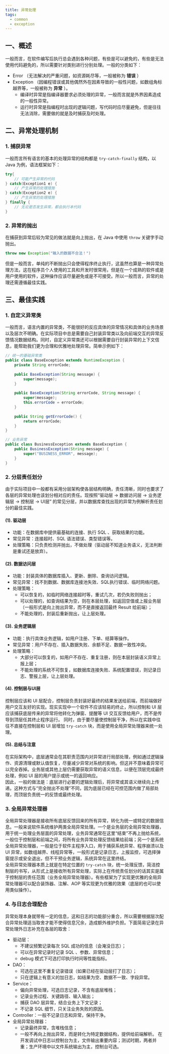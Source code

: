 ```yaml
---
title: 异常处理
tags:
  - common
  - exception
---
```

## 一、概述
一般而言，在软件编写后执行总会遇到各种问题，有些是可以避免的，有些是无法使用代码避免的，所以需要针对类别进行分别处理。一般的分类如下：
- Error （无法解决的严重问题，如资源耗尽等，一般被称为 **错误** ）
- Exception （因编程错误或其他偶然外在因素导致的一般性问题，如数组角标越界等，一般被称为 **异常** ）。
	- 编译时异常是指编译器要求必须处理的异常，一般而言就是外界因素造成的一般性异常。
	- 运行时异常是指编程时出现的逻辑问题，写代码时应尽量避免，但是往往无法消除，需要做的就是及时捕获及时处理。
## 二、异常处理机制
### 1. 捕获异常
一般而言所有语言的基本的处理异常的结构都是 `try-catch-finally` 结构，以 Java 为例，语法框架如下：
```java
try{
	// 可能产生异常的代码
} catch(Exception1 e) {
    // 产生异常的处理措施
} catch(Exception2 e) {
    // 产生异常的处理措施
} finally {
    // 无论是否发生异常，都会执行本代码
}
```
### 2. 异常的抛出
在捕获到异常后较为常见的做法就是向上抛出，在 Java 中使用 `throw` 关键字手动抛出。
```java
throw new Exception("输入的数据不合法！")
```
但是一般而言，单纯的不断抛出只会使得程序终止执行，这虽然也算是一种异常处理方法，这在程序员个人使用的工具和开发时很常用，但是在一个成熟的软件或是用户使用的软件，这种操作应该尽量避免或是不可接受。所以一般而言，异常的处理还需遵循最佳实践。
## 三、最佳实践
### 1. 自定义异常类
一般而言，语言内置的异常类，不能很好的反应具体的异常情况和具体的业务场景以及层次不明确。在实际项目中总是需要自己封装异常类以及向前端交互的异常反馈情况数据结构。同时，自定义异常类还可以根据需要自行封装异常的上下文信息，能帮助我们更为合理和优雅地处理异常。简单示例如下：
```java
// 统一的基础异常类
public class BaseException extends RuntimeException {
    private String errorCode;
	
    public BaseException(String message) {
        super(message);
    }
	
    public BaseException(String errorCode, String message) {
        super(message);
        this.errorCode = errorCode;
    }
	
    public String getErrorCode() {
        return errorCode;
    }
}

// 业务异常
public class BusinessException extends BaseException {
    public BusinessException(String message) {
        super("BUSINESS_ERROR", message);
    }
}
```
### 2. 分层责任划分
由于实际项目中一般都有采用分层架构使各层结构明确，责任清晰，同时也要求了各层的异常处理也该划分相对应的责任。现按照“驱动层 -> 数据访问层 -> 业务逻辑层 -> 控制层 -> UI层” 的常见分层，并以数据库查找出现的异常为例解析责任划分的最佳实践。
#### (1). 驱动层
- 功能：在数据库中提供最基础的连接、执行 SQL 、获取结果的功能。
- 常见异常：连接超时、SQL 语法错误、类型错误等。
- 处理策略：只负责检测并抛出，不做处理（驱动层不知道业务语义，无法判断是重试还是放弃）。
#### (2). 数据访问层
- 功能：封装具体的数据库插入、更新、删除、查询访问逻辑。
- 常见异常：找不到数据、数据库连接池失效、SQL执行错误、临时网络问题。
- 处理策略：
	- 可以恢复的，如临时网络连接超时等，重试几次，若仍失败则抛出；
	- 可以处理的，如查询结果为空，则在本层处理，如返回空值或上报业务层（一般形式是向上抛出异常，而不是直接返回最终 Result 给前端）；
	- 不能处理的，封装后重新抛出，让上层处理。
#### (3). 业务逻辑层
- 功能：执行具体业务逻辑，如用户注册、下单、结算等操作。
- 常见异常：用户不存在、插入数据失败、余额不足、数据一致性冲突。
- 处理策略：
	- 大部分可以恢复的，如用户不存在、重复注册，则在本层封装语义异常上报上层；
	- 不能处理的系统不可恢复，如数据库连接失败、系统配置错误，则记录日志、警报上层，让上层处理。
#### (4). 控制层与UI层
控制层应该和 UI 层配合，控制层负责封装好最终的结果发送给前端，而前端做好用户交互友好的实现。现实实现中一个软件不应该轻易的终止，所以控制和 UI 层应该捕获底层传来的异常将他转化为弹窗、提醒等 UI 交互反馈给用户，而不是传导到顶层任其终止程序运行。  同时，由于要尽量使控制层干净，所以在实践中往往不直接在控制层和 UI 层增加 `try-catch` 块，而是使用全局异常处理器来统一处理。
#### (5). 总结与注意
在实际架构中，底层通常会在其职责范围内对异常进行局部处理，例如通过逻辑操作、资源清理或默认值恢复，尽量减少异常对系统的影响。但这并不意味着异常可以完全吞掉。业务层或其他上层仍需要获取异常的语义信息，以便在顶层完成最终处理，例如 UI 层的用户提示或统一的返回响应。  
因此，一般的做法是：底层进行必要的逻辑处理后，将异常或其语义继续向上传递。这种方式与“完全抛出不处理”不同，因为底层已经在可控范围内做了局部处理，而顶层负责统一的反馈或最终处理。
### 3. 全局异常处理器
全局异常处理器是接收所有底层反馈回来的所有异常，转化为统一或特定的数据信息。一般来说软件系统维护两类全局异常处理。一个是业务层的全局异常处理器，用于统一处理业务层面的异常处理，业务异常通常在这里“结束”不再上抛给系统，一般位于控制层和前端之间，将所有业务异常处理反馈结果给前端；另一个是系统全局异常处理器，一般是位于软件主程序入口，用于捕获系统异常、程序崩溃以及 UI 异常，如数组越界、线程异常等，一般形式是记录日志，上报监控，可选择弹窗提示或安全退出，但不干预业务逻辑，系统异常在这里终结。  
全局异常处理器本质上就是在特定位置的 `try-catch` 块，统一处理反馈，简洁控制层的书写，从形式上是接收所有异常处理，实际上在传统责任划分的话其实是属于控制层的责任范围（业务全局异常处理器）。有些框架为了实现更优雅的全局异常处理器可以配合装饰器、注解、AOP 等实现更为优雅的效果（底层的也可以使用类似操作）。
### 4. 与日志合理配合
异常处理本身就带有一定的信息，这和日志的功能部分重合，所以需要根据层次配合异常处理适当取舍才能不使得信息冗余，造成额外维护负担。下面简易记录在异常处理外日志补充在各层的取舍：
- 驱动层：
	- 不建议频繁记录每次 SQL 成功的信息（会淹没日志）；
	- 可以在异常记录时记录 SQL 、参数、异常信息；
	- debug 模式下可选打印执行时间等性能指标。
- DAO：
	- 可选在这里不重复记录错误（如果已经在驱动层打了日志）；
	- 只在逻辑上有意义的加日志，如结果为空、数据不一致、字段异常。
- Service：
	- 偏向异常处理，可选日志记录，不含有底层堆栈；
	- 记录业务过程、关键路径、输入输出；
	- 捕获 DAO 层异常，结合业务上下文记录；
	- 不记录 SQL 细节，只关注业务失败的原因。
- Controller：一般不记录日志和异常，保持干净。
- 全局异常处理器：
	- 记录最终异常，含堆栈信息；
	- 一般不再向上抛出异常，而是转化为特定数据结构，提供给前端解析。
在开发调试中日志以控制台为主，文件输出重要内容；测试时期，两者并重；生产环境中以文件系统输出为主，控制台可选。

